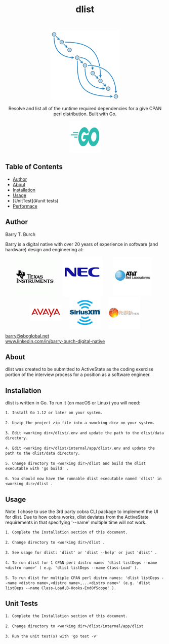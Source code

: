 <h1 align="center"> dlist </h1> <br>
<p align="center">
    <img src="./assets/images/acyclic01.png">
</p>

<p align="center">
  Resolve and list all of the runtime required dependencies for a give CPAN perl distribution. Built with Go.
</p>

<p align="center">
    <img src="./assets/images/go-logo.png" height="100" width="100">
</p>

## Table of Contents

- [Author](#author)
- [About](#about)
- [Installation](#installation)
- [Usage](#usage)
- [UnitTest](#unit tests)
- [Performace](#performance)

## Author
Barry T. Burch<br>

Barry is a digital native with over 20 years of experience in software (and hardware) design and engineering at:

<p align="middle">
    <img src="./assets/images/ti-logo-2.png" align="center" hspace="10">
    <img src="./assets/images/nec-logo-2.png" align="center" hspace="10">
    <img src="./assets/images/att-logo-2.jpeg" align="center" hspace="20">
    <img src="./assets/images/avaya-logo-2.png" width="100" align="center" hspace="10">
    <img src="./assets/images/sxm-logo.jpeg" width="100" align="center" hspace="10">
    <img src="./assets/images/gf-logo.jpeg" width="100" align="center" hspace="10">
</p>

barry@sbcglobal.net<br>
www.linkedin.com/in/barry-burch-digital-native<br>

## About

dlist was created to be submitted to ActiveState as the coding exercise portion of the interview process for a position as a software engineer.

## Installation

dlist is written in Go. To run it (on macOS or Linux) you will need:

    1. Install Go 1.12 or later on your system.

    2. Unzip the project zip file into a <working dir> on your system.

    3. Edit <working dir>/dlist/.env and update the path to the dlist/data directory.

    4. Edit <working dir>/dlist/internal/app/dlist/.env and update the path to the dlist/data directory.

    5. Change directory to <working dir>/dlist and build the dlist executable with 'go build' .

    6. You should now have the runnable dlist executable named 'dlist' in <working dir>/dlist .

## Usage

Note: I chose to use the 3rd party cobra CLI package to implement the UI for dlist. Due to how cobra works,
dlist deviates from the ActiveState requirements in that specifying '--name' multiple time will not work.

    1. Complete the Installation section of this document.

    2. Change directory to <working dir>/dlist .

    3. See usage for dlist: 'dlist' or 'dlist --help' or just 'dlist' .

    4. To run dlist for 1 CPAN perl distro name: 'dlist listDeps --name <distro name>' ( e.g. 'dlist listDeps --name Class-Load' ).

    5. To run dlist for multiple CPAN perl distro names: 'dlist listDeps --name <distro name>,<distro name>,...<distro name>' (e.g. 'dlist listDeps --name Class-Load,B-Hooks-EndOfScope' ).

## Unit Tests

    1. Complete the Installation section of this document.

    2. Change directory to <working dir>/dlist/internal/app/dlist

    3. Run the unit test(s) with 'go test -v'











